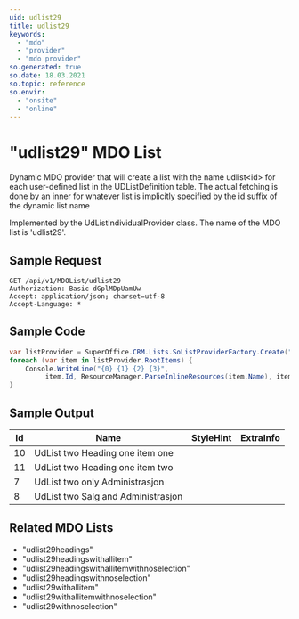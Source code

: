 ```yaml
---
uid: udlist29
title: udlist29
keywords:
  - "mdo"
  - "provider"
  - "mdo provider"
so.generated: true
so.date: 18.03.2021
so.topic: reference
so.envir:
  - "onsite"
  - "online"
---
```


# "udlist29" MDO List
Dynamic MDO provider that will create a list with the name udlist&lt;id&gt; for each user-defined list in the UDListDefinition table.
The actual fetching is done by an inner <see cref="T:SuperOffice.CRM.Lists.UdListMDOProvider" /> for whatever list is implicitly specified by the
id suffix of the dynamic list name



Implemented by the <see cref="T:SuperOffice.CRM.Lists.UdListIndividualProvider">UdListIndividualProvider</see> class.
The name of the MDO list is 'udlist29'.




## Sample Request

```http!
GET /api/v1/MDOList/udlist29
Authorization: Basic dGplMDpUamUw
Accept: application/json; charset=utf-8
Accept-Language: *

```

## Sample Code
```cs
var listProvider = SuperOffice.CRM.Lists.SoListProviderFactory.Create("udlist29", forceFlatList: true);
foreach (var item in listProvider.RootItems) {
    Console.WriteLine("{0} {1} {2} {3}", 
         item.Id, ResourceManager.ParseInlineResources(item.Name), item.StyleHint, item.ExtraInfo);
}
```

## Sample Output

|Id   | Name  |StyleHint|ExtraInfo |
| --- | ----- | ------- | -------- |
|10|UdList two Heading one item one|||
|11|UdList two Heading one item two|||
|7|UdList two only Administrasjon|||
|8|UdList two Salg and Administrasjon|||


## Related MDO Lists

* "udlist29headings"
* "udlist29headingswithallitem"
* "udlist29headingswithallitemwithnoselection"
* "udlist29headingswithnoselection"
* "udlist29withallitem"
* "udlist29withallitemwithnoselection"
* "udlist29withnoselection"
